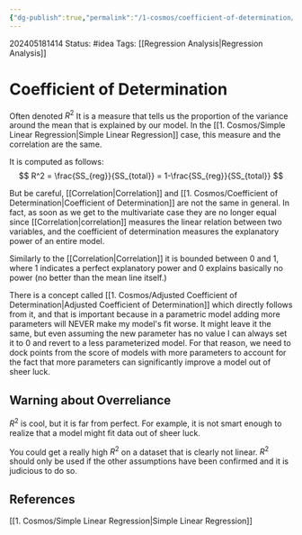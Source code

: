 ```yaml
---
{"dg-publish":true,"permalink":"/1-cosmos/coefficient-of-determination/","created":"2025-01-22T11:17:14.055-05:00","updated":"2024-05-20T00:56:34.060-04:00"}
---
```



202405181414
Status: #idea
Tags: [[Regression Analysis\|Regression Analysis]] 
# Coefficient of Determination
Often denoted $R^2$ It is a measure that tells us the proportion of the variance around the mean that is explained by our model. In the [[1. Cosmos/Simple Linear Regression\|Simple Linear Regression]] case, this measure and the correlation are the same.

It is computed as follows:
$$
R^2 = \frac{SS_{reg}}{SS_{total}} = 1-\frac{SS_{reg}}{SS_{total}}
$$

But be careful, [[Correlation\|Correlation]] and [[1. Cosmos/Coefficient of Determination\|Coefficient of Determination]] are not the same in general. In fact, as soon as we get to the multivariate case they are no longer equal since [[Correlation\|correlation]] measures the linear relation between two variables, and the coefficient of determination measures the explanatory power of an entire model.

Similarly to the [[Correlation\|Correlation]] it is bounded between 0 and 1, where 1 indicates a perfect explanatory power and 0 explains basically no power (no better than the mean line itself.)

There is a concept called [[1. Cosmos/Adjusted Coefficient of Determination\|Adjusted Coefficient of Determination]] which directly follows from it, and that is important because in a parametric model adding more parameters will NEVER make my model's fit worse. It might leave it the same, but even assuming the new parameter has no value I can always set it to 0 and revert to a less parameterized model. For that reason, we need to dock points from the score of models with more parameters to account for the fact that more parameters can significantly improve a model out of sheer luck.

## Warning about Overreliance
$R^2$ is cool, but it is far from perfect. For example, it is not smart enough to realize that a model might fit data out of sheer luck.

You could get a really high $R^2$ on a dataset that is clearly not linear. $R^2$ should only be used if the other assumptions have been confirmed and it is judicious to do so.
## References
[[1. Cosmos/Simple Linear Regression\|Simple Linear Regression]]
